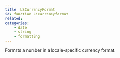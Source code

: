 ```yaml
---
title: LSCurrencyFormat
id: function-lscurrencyformat
related:
categories:
    - date
    - string
    - formatting
---
```


Formats a number in a locale-specific currency format.
